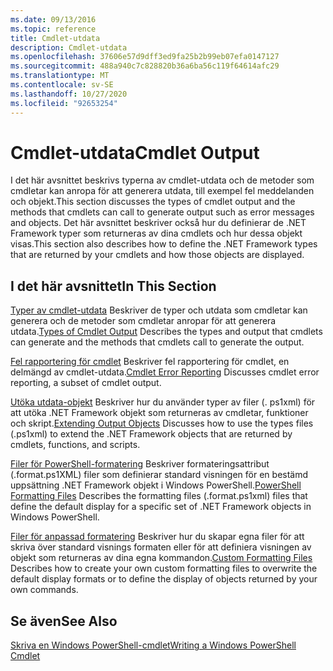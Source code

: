 ```yaml
---
ms.date: 09/13/2016
ms.topic: reference
title: Cmdlet-utdata
description: Cmdlet-utdata
ms.openlocfilehash: 37606e57d9dff3ed9fa25b2b99eb07efa0147127
ms.sourcegitcommit: 488a940c7c828820b36a6ba56c119f64614afc29
ms.translationtype: MT
ms.contentlocale: sv-SE
ms.lasthandoff: 10/27/2020
ms.locfileid: "92653254"
---
```

# <a name="cmdlet-output"></a><span data-ttu-id="94a76-103">Cmdlet-utdata</span><span class="sxs-lookup"><span data-stu-id="94a76-103">Cmdlet Output</span></span>

<span data-ttu-id="94a76-104">I det här avsnittet beskrivs typerna av cmdlet-utdata och de metoder som cmdletar kan anropa för att generera utdata, till exempel fel meddelanden och objekt.</span><span class="sxs-lookup"><span data-stu-id="94a76-104">This section discusses the types of cmdlet output and the methods that cmdlets can call to generate output such as error messages and objects.</span></span> <span data-ttu-id="94a76-105">Det här avsnittet beskriver också hur du definierar de .NET Framework typer som returneras av dina cmdlets och hur dessa objekt visas.</span><span class="sxs-lookup"><span data-stu-id="94a76-105">This section also describes how to define the .NET Framework types that are returned by your cmdlets and how those objects are displayed.</span></span>

## <a name="in-this-section"></a><span data-ttu-id="94a76-106">I det här avsnittet</span><span class="sxs-lookup"><span data-stu-id="94a76-106">In This Section</span></span>

<span data-ttu-id="94a76-107">[Typer av cmdlet-utdata](./types-of-cmdlet-output.md) Beskriver de typer och utdata som cmdletar kan generera och de metoder som cmdletar anropar för att generera utdata.</span><span class="sxs-lookup"><span data-stu-id="94a76-107">[Types of Cmdlet Output](./types-of-cmdlet-output.md) Describes the types and output that cmdlets can generate and the methods that cmdlets call to generate the output.</span></span>

<span data-ttu-id="94a76-108">[Fel rapportering för cmdlet](./cmdlet-error-reporting.md) Beskriver fel rapportering för cmdlet, en delmängd av cmdlet-utdata.</span><span class="sxs-lookup"><span data-stu-id="94a76-108">[Cmdlet Error Reporting](./cmdlet-error-reporting.md) Discusses cmdlet error reporting, a subset of cmdlet output.</span></span>

<span data-ttu-id="94a76-109">[Utöka utdata-objekt](./extending-output-objects.md) Beskriver hur du använder typer av filer (. ps1xml) för att utöka .NET Framework objekt som returneras av cmdletar, funktioner och skript.</span><span class="sxs-lookup"><span data-stu-id="94a76-109">[Extending Output Objects](./extending-output-objects.md) Discusses how to use the types files (.ps1xml) to extend the .NET Framework objects that are returned by cmdlets, functions, and scripts.</span></span>

<span data-ttu-id="94a76-110">[Filer för PowerShell-formatering](../format/powershell-formatting-files.md) Beskriver formateringsattribut (.format.ps1XML) filer som definierar standard visningen för en bestämd uppsättning .NET Framework objekt i Windows PowerShell.</span><span class="sxs-lookup"><span data-stu-id="94a76-110">[PowerShell Formatting Files](../format/powershell-formatting-files.md) Describes the formatting files (.format.ps1xml) files that define the default display for a specific set of .NET Framework objects in Windows PowerShell.</span></span>

<span data-ttu-id="94a76-111">[Filer för anpassad formatering](./custom-formatting-files.md) Beskriver hur du skapar egna filer för att skriva över standard visnings formaten eller för att definiera visningen av objekt som returneras av dina egna kommandon.</span><span class="sxs-lookup"><span data-stu-id="94a76-111">[Custom Formatting Files](./custom-formatting-files.md) Describes how to create your own custom formatting files to overwrite the default display formats or to define the display of objects returned by your own commands.</span></span>

## <a name="see-also"></a><span data-ttu-id="94a76-112">Se även</span><span class="sxs-lookup"><span data-stu-id="94a76-112">See Also</span></span>

[<span data-ttu-id="94a76-113">Skriva en Windows PowerShell-cmdlet</span><span class="sxs-lookup"><span data-stu-id="94a76-113">Writing a Windows PowerShell Cmdlet</span></span>](./writing-a-windows-powershell-cmdlet.md)
